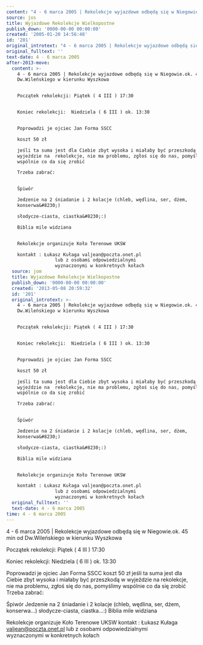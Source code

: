 ```yaml
---
content: "4 - 6 marca 2005 | Rekolekcje wyjazdowe odbędą się w Niegowie.ok. 45 min od Dw.Wileńskiego w kierunku Wyszkowa \n\nPoczątek rekolekcji: Piątek ( 4 III ) 17:30\n\nKoniec rekolekcji:  Niedziela ( 6 III ) ok. 13:30\n\nPoprowadzi je ojciec Jan Forma SSCC\nkoszt 50 zł\njeśli ta suma jest dla Ciebie zbyt wysoka i miałaby być przeszkodą w wyjeździe na  rekolekcje, nie ma problemu, zgłoś się do nas, pomyślimy wspólnie co da się zrobić\nTrzeba zabrać: \n\nŚpiwór\nJedzenie na 2 śniadanie i 2 kolacje (chleb, wędlina, ser, dżem, konserwa&#8230;)\nsłodycze-ciasta, ciastka&#8230;:)\nBiblia mile widziana \n\nRekolekcje organizuje Koło Terenowe UKSW\nkontakt : Łukasz Kułaga valjean@poczta.onet.pl\n              lub z osobami odpowiedzialnymi   \n              wyznaczonymi w konkretnych kołach\n\n<!--CONTENT FROM OLD SERVER (jos before 2013): 4 - 6 marca 2005 | Rekolekcje wyjazdowe odbędą się w Niegowie.ok. 45 min od Dw.Wileńskiego w kierunku Wyszkowa \r\n\r\nPoczątek rekolekcji: Piątek ( 4 III ) 17:30\r\n\r\nKoniec rekolekcji:  Niedziela ( 6 III ) ok. 13:30\r\n\r\nPoprowadzi je ojciec Jan Forma SSCC\r\nkoszt 50 zł\r\njeśli ta suma jest dla Ciebie zbyt wysoka i miałaby być przeszkodą w wyjeździe na  rekolekcje, nie ma problemu, zgłoś się do nas, pomyślimy wspólnie co da się zrobić\r\nTrzeba zabrać: \r\n\r\nŚpiwór\r\nJedzenie na 2 śniadanie i 2 kolacje (chleb, wędlina, ser, dżem, konserwa&#8230;)\r\nsłodycze-ciasta, ciastka&#8230;:)\r\nBiblia mile widziana \r\n\r\nRekolekcje organizuje Koło Terenowe UKSW\r\nkontakt : Łukasz Kułaga valjean@poczta.onet.pl\r\n              lub z osobami odpowiedzialnymi   \r\n              wyznaczonymi w konkretnych kołach\r\n \r\n\n-->"
source: jos
title: Wyjazdowe Rekolekcje Wielkopostne
publish_down: '0000-00-00 00:00:00'
created: '2005-01-20 14:56:48'
id: '201'
original_introtext: "4 - 6 marca 2005 | Rekolekcje wyjazdowe odbędą się w Niegowie.ok. 45 min od Dw.Wileńskiego w kierunku Wyszkowa \r\n\r\nPoczątek rekolekcji: Piątek ( 4 III ) 17:30\r\n\r\nKoniec rekolekcji:  Niedziela ( 6 III ) ok. 13:30\r\n\r\nPoprowadzi je ojciec Jan Forma SSCC\r\nkoszt 50 zł\r\njeśli ta suma jest dla Ciebie zbyt wysoka i miałaby być przeszkodą w wyjeździe na  rekolekcje, nie ma problemu, zgłoś się do nas, pomyślimy wspólnie co da się zrobić\r\nTrzeba zabrać: \r\n\r\nŚpiwór\r\nJedzenie na 2 śniadanie i 2 kolacje (chleb, wędlina, ser, dżem, konserwa&#8230;)\r\nsłodycze-ciasta, ciastka&#8230;:)\r\nBiblia mile widziana \r\n\r\nRekolekcje organizuje Koło Terenowe UKSW\r\nkontakt : Łukasz Kułaga valjean@poczta.onet.pl\r\n              lub z osobami odpowiedzialnymi   \r\n              wyznaczonymi w konkretnych kołach\r\n \r\n"
original_fulltext: ''
text-date: 4 - 6 marca 2005
after-2013-move:
  content: >-
    4 - 6 marca 2005 | Rekolekcje wyjazdowe odbędą się w Niegowie.ok. 45 min od
    Dw.Wileńskiego w kierunku Wyszkowa 


    Początek rekolekcji: Piątek ( 4 III ) 17:30


    Koniec rekolekcji:  Niedziela ( 6 III ) ok. 13:30


    Poprowadzi je ojciec Jan Forma SSCC

    koszt 50 zł

    jeśli ta suma jest dla Ciebie zbyt wysoka i miałaby być przeszkodą w
    wyjeździe na  rekolekcje, nie ma problemu, zgłoś się do nas, pomyślimy
    wspólnie co da się zrobić

    Trzeba zabrać: 


    Śpiwór

    Jedzenie na 2 śniadanie i 2 kolacje (chleb, wędlina, ser, dżem,
    konserwa&#8230;)

    słodycze-ciasta, ciastka&#8230;:)

    Biblia mile widziana 


    Rekolekcje organizuje Koło Terenowe UKSW

    kontakt : Łukasz Kułaga valjean@poczta.onet.pl
                  lub z osobami odpowiedzialnymi   
                  wyznaczonymi w konkretnych kołach
  source: jom
  title: Wyjazdowe Rekolekcje Wielkopostne
  publish_down: '0000-00-00 00:00:00'
  created: '2013-05-08 20:59:32'
  id: '201'
  original_introtext: >-
    4 - 6 marca 2005 | Rekolekcje wyjazdowe odbędą się w Niegowie.ok. 45 min od
    Dw.Wileńskiego w kierunku Wyszkowa 


    Początek rekolekcji: Piątek ( 4 III ) 17:30


    Koniec rekolekcji:  Niedziela ( 6 III ) ok. 13:30


    Poprowadzi je ojciec Jan Forma SSCC

    koszt 50 zł

    jeśli ta suma jest dla Ciebie zbyt wysoka i miałaby być przeszkodą w
    wyjeździe na  rekolekcje, nie ma problemu, zgłoś się do nas, pomyślimy
    wspólnie co da się zrobić

    Trzeba zabrać: 


    Śpiwór

    Jedzenie na 2 śniadanie i 2 kolacje (chleb, wędlina, ser, dżem,
    konserwa&#8230;)

    słodycze-ciasta, ciastka&#8230;:)

    Biblia mile widziana 


    Rekolekcje organizuje Koło Terenowe UKSW

    kontakt : Łukasz Kułaga valjean@poczta.onet.pl
                  lub z osobami odpowiedzialnymi   
                  wyznaczonymi w konkretnych kołach
  original_fulltext: ''
  text-date: 4 - 6 marca 2005
time: 4 - 6 marca 2005
---
```

4 - 6 marca 2005 | Rekolekcje wyjazdowe odbędą się w Niegowie.ok. 45 min od Dw.Wileńskiego w kierunku Wyszkowa 

Początek rekolekcji: Piątek ( 4 III ) 17:30

Koniec rekolekcji:  Niedziela ( 6 III ) ok. 13:30

Poprowadzi je ojciec Jan Forma SSCC
koszt 50 zł
jeśli ta suma jest dla Ciebie zbyt wysoka i miałaby być przeszkodą w wyjeździe na  rekolekcje, nie ma problemu, zgłoś się do nas, pomyślimy wspólnie co da się zrobić
Trzeba zabrać: 

Śpiwór
Jedzenie na 2 śniadanie i 2 kolacje (chleb, wędlina, ser, dżem, konserwa&#8230;)
słodycze-ciasta, ciastka&#8230;:)
Biblia mile widziana 

Rekolekcje organizuje Koło Terenowe UKSW
kontakt : Łukasz Kułaga valjean@poczta.onet.pl
              lub z osobami odpowiedzialnymi   
              wyznaczonymi w konkretnych kołach

<!--CONTENT FROM OLD SERVER (jos before 2013): 4 - 6 marca 2005 | Rekolekcje wyjazdowe odbędą się w Niegowie.ok. 45 min od Dw.Wileńskiego w kierunku Wyszkowa 

Początek rekolekcji: Piątek ( 4 III ) 17:30

Koniec rekolekcji:  Niedziela ( 6 III ) ok. 13:30

Poprowadzi je ojciec Jan Forma SSCC
koszt 50 zł
jeśli ta suma jest dla Ciebie zbyt wysoka i miałaby być przeszkodą w wyjeździe na  rekolekcje, nie ma problemu, zgłoś się do nas, pomyślimy wspólnie co da się zrobić
Trzeba zabrać: 

Śpiwór
Jedzenie na 2 śniadanie i 2 kolacje (chleb, wędlina, ser, dżem, konserwa&#8230;)
słodycze-ciasta, ciastka&#8230;:)
Biblia mile widziana 

Rekolekcje organizuje Koło Terenowe UKSW
kontakt : Łukasz Kułaga valjean@poczta.onet.pl
              lub z osobami odpowiedzialnymi   
              wyznaczonymi w konkretnych kołach
 

-->

<!--{{json:{"created_date":"2005-01-20 14:56:48","publish_down":"0000-00-00 00:00:00","id":"201"}}}-->